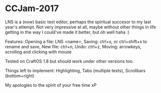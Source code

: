 # CCJam-2017
LNS is a (now) basic text editor, perhaps the spiritual succesor to my last year's attempt.
Not very impressive at all, maybe without other things in life getting in the way I could've made it better, but oh well haha :)

Features:
Opening a file: LNS \<name\>,
Saving: ctrl+s, or ctrl+shift+s to rename and save,
New file: ctrl+n,
Undo: ctrl+z,
Moving: arrowkeys, scrolling and clicking with mouse



Tested on CraftOS 1.8 but should work under other versions too.

Things left to implement:
Highlighting,
Tabs (multiple texts),
Scrollbars (bottom+right)

My apologies to the spirit of your free time xP
